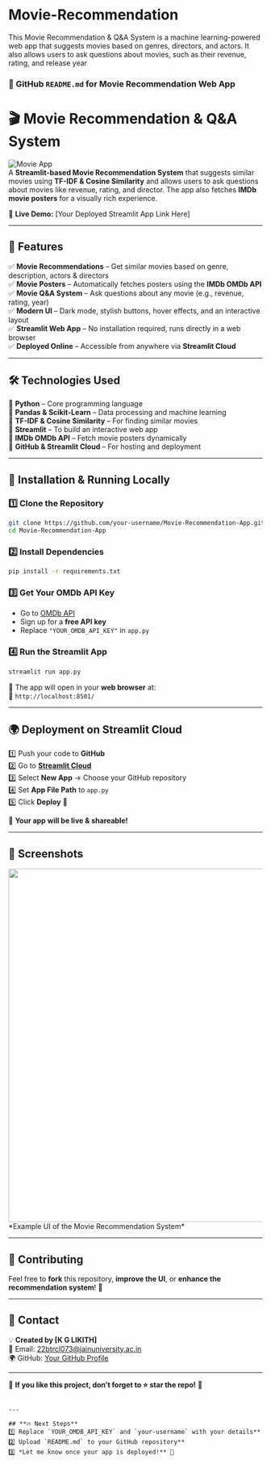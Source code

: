 # Movie-Recommendation
This Movie Recommendation &amp; Q&amp;A System is a machine learning-powered web app that suggests movies based on genres, directors, and actors. It also allows users to ask questions about movies, such as their revenue, rating, and release year
### **📜 GitHub `README.md` for Movie Recommendation Web App**  


# 🎬 Movie Recommendation & Q&A System  

![Movie App](https://img.shields.io/badge/Movie-Recommendation-blue?style=for-the-badge)  
A **Streamlit-based Movie Recommendation System** that suggests similar movies using **TF-IDF & Cosine Similarity** and allows users to ask questions about movies like revenue, rating, and director. The app also fetches **IMDb movie posters** for a visually rich experience.  

🚀 **Live Demo:** [Your Deployed Streamlit App Link Here]  

---

## 📌 Features  
✅ **Movie Recommendations** – Get similar movies based on genre, description, actors & directors  
✅ **Movie Posters** – Automatically fetches posters using the **IMDb OMDb API**  
✅ **Movie Q&A System** – Ask questions about any movie (e.g., revenue, rating, year)  
✅ **Modern UI** – Dark mode, stylish buttons, hover effects, and an interactive layout  
✅ **Streamlit Web App** – No installation required, runs directly in a web browser  
✅ **Deployed Online** – Accessible from anywhere via **Streamlit Cloud**  

---

## 🛠️ Technologies Used  
🔹 **Python** – Core programming language  
🔹 **Pandas & Scikit-Learn** – Data processing and machine learning  
🔹 **TF-IDF & Cosine Similarity** – For finding similar movies  
🔹 **Streamlit** – To build an interactive web app  
🔹 **IMDb OMDb API** – Fetch movie posters dynamically  
🔹 **GitHub & Streamlit Cloud** – For hosting and deployment  

---

## 🚀 Installation & Running Locally  

### 1️⃣ Clone the Repository  
```bash
git clone https://github.com/your-username/Movie-Recommendation-App.git
cd Movie-Recommendation-App
```

### 2️⃣ Install Dependencies  
```bash
pip install -r requirements.txt
```

### 3️⃣ Get Your OMDb API Key  
- Go to [OMDb API](https://www.omdbapi.com/)  
- Sign up for a **free API key**  
- Replace `"YOUR_OMDB_API_KEY"` in `app.py`  

### 4️⃣ Run the Streamlit App  
```bash
streamlit run app.py
```
🔹 The app will open in your **web browser** at:  
📌 `http://localhost:8501/`  

---

## 🌍 Deployment on Streamlit Cloud  
1️⃣ Push your code to **GitHub**  
2️⃣ Go to **[Streamlit Cloud](https://share.streamlit.io/)**  
3️⃣ Select **New App** → Choose your GitHub repository  
4️⃣ Set **App File Path** to `app.py`  
5️⃣ Click **Deploy** 🎉  

📌 **Your app will be live & shareable!**  

---

## 🎥 Screenshots  
<img src="https://via.placeholder.com/800x400.png?text=Movie+Recommendation+App+UI" width="700">  
*Example UI of the Movie Recommendation System*  

---

## 🤝 Contributing  
Feel free to **fork** this repository, **improve the UI**, or **enhance the recommendation system**! 🚀  

---

## 📧 Contact  
💡 **Created by [K G LIKITH]**  
📩 Email: 22btrcl073@jainuniversity.ac.in  
🌍 GitHub: [Your GitHub Profile](https://github.com/KGLikith4)  

---

🚀 **If you like this project, don’t forget to ⭐ star the repo!** 🎉  
```

---

## **🔥 Next Steps**
1️⃣ Replace `YOUR_OMDB_API_KEY` and `your-username` with your details**  
2️⃣ Upload `README.md` to your GitHub repository**  
3️⃣ *Let me know once your app is deployed!** 🚀  
